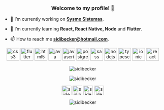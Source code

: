 <h3 align="center">Welcome to my profile! 👋</h3>


- 🔭 I’m currently working on **[Sysmo Sistemas](https://github.com/Sysmo-Sistemas)**.

- 🌱 I’m currently learning **React, React Native, Node** and **Flutter**.

- 📫 How to reach me **sidibecker@hotmail.com**.

<p align="center">
  <img src="https://devicons.github.io/devicon/devicon.git/icons/css3/css3-original-wordmark.svg" alt="css3" width="40" height="40"/>
  <img src="https://www.vectorlogo.zone/logos/flutterio/flutterio-icon.svg" alt="flutter" width="40" height="40"/>
  <img src="https://devicons.github.io/devicon/devicon.git/icons/html5/html5-original-wordmark.svg" alt="html5" width="40" height="40"/>
  <img src="https://devicons.github.io/devicon/devicon.git/icons/java/java-original-wordmark.svg" alt="java" width="40" height="40"/>
  <img src="https://devicons.github.io/devicon/devicon.git/icons/javascript/javascript-original.svg" alt="javascript" width="40" height="40"/>
  <img src="https://devicons.github.io/devicon/devicon.git/icons/postgresql/postgresql-original-wordmark.svg" alt="postgresql" width="40" height="40"/>
  <img src="https://devicons.github.io/devicon/devicon.git/icons/sass/sass-original.svg" alt="sass" width="40" height="40"/>
  <img src="https://devicons.github.io/devicon/devicon.git/icons/nodejs/nodejs-original-wordmark.svg" alt="nodejs" width="40" height="40"/>
  <img src="https://devicons.github.io/devicon/devicon.git/icons/typescript/typescript-original.svg" alt="typescript" width="40" height="40"/>
  <img src="https://devicons.github.io/devicon/devicon.git/icons/ionic/ionic-original.svg" alt="ionic" width="40" height="40"/>
  <img src="https://devicons.github.io/devicon/devicon.git/icons/react/react-original-wordmark.svg" alt="react" width="40" height="40"/>
</p>


<p align="center">
  <img align="center" src="https://github-readme-stats.vercel.app/api?username=sidibecker&show_icons=true" alt="sidibecker" />
</p>

<p align="center">
    <img align="center" src="https://github-readme-stats.vercel.app/api/top-langs/?username=sidibecker&layout=compact&hide=html" alt="sidibecker" />
</p>

 <p align="center">
  <a href="https://twitter.com/sideera" target="_blank"><img align="center" src="https://cdn.jsdelivr.net/npm/simple-icons@3.0.1/icons/twitter.svg" alt="sideera" height="30" width="30" /></a>
  <a href="https://instagram.com/sidibecker" target="_blank"><img align="center" src="https://cdn.jsdelivr.net/npm/simple-icons@3.0.1/icons/instagram.svg" alt="sidibecker" height="30" width="30" /></a>
  <a href="https://twitch.tv/sideera" target="blank"><img align="center" src="https://cdn.jsdelivr.net/npm/simple-icons@3.0.1/icons/twitch.svg" alt="sideera" height="30" width="30" /></a>
  <a href="https://www.linkedin.com/in/sidibecker" target="_blank"><img align="center" src="https://cdn.jsdelivr.net/npm/simple-icons@v3/icons/linkedin.svg" alt="sideera" height="30" width="30" /></a>
</p>


<p align="center">
  <img src="https://komarev.com/ghpvc/?username=sidibecker" alt="sidibecker" />
</p>
